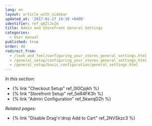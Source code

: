```yaml
---
lang: en
layout: article_with_sidebar
updated_at: '2017-01-27 19:38 +0400'
identifier: ref_qAZlJxZm
title: Admin and Storefront General Settings
categories:
  - User manual
published: true
order: 40
redirect_from:
  - /look_and_feel/configuring_your_stores_general_settings.html
  - /general_setup/configuring_your_stores_general_settings.html
  - /general_setup/basic_configuration/general_settings.html
---
```


_In this section:_

*  {% link "Checkout Setup" ref_0I0Cpjkh %}
*  {% link "Storefront Setup" ref_5eR4FK3h %}
*  {% link "Admin Configuration" ref_5kwrqDZh %}

_Related pages:_

   * {% link "Disable Drag'n'drop Add to Cart" ref_2NVSkzc3 %}
